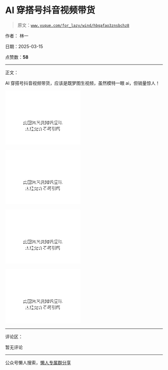 # AI 穿搭号抖音视频带货

> 原文：[`www.yuque.com/for_lazy/wind/hbgafao3znsbchz8`](https://www.yuque.com/for_lazy/wind/hbgafao3znsbchz8)

作者： 林一

日期：2025-03-15

点赞数：**58**

* * *

正文：

AI 穿搭号抖音视频带货，应该是既梦图生视频，虽然模特一眼 ai，但销量惊人！

![](img/6be420d62eb6eee3aabc3d728f6fd1f3.png "None")

![](img/0f9409bdd50201e9aad3e0e759a6313f.png "None")

![](img/cd0d2f75049632a1689e4bc198fc536d.png "None")

![](img/dbde77f92ec039a84fcbd20a10e11dc3.png "None")

* * *

评论区：

暂无评论

* * *

公众号懒人搜索，[懒人专属群分享](https://lazybook.fun/#/blog/group)